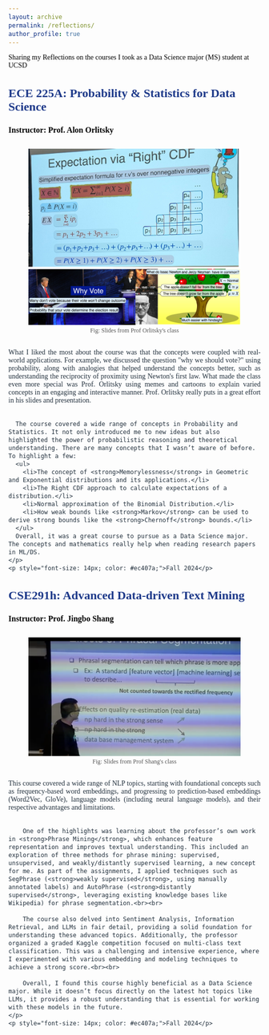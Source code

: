```yaml
---
layout: archive
permalink: /reflections/
author_profile: true
---
```


<div style="display: flex; align-items: center; font-size: 14px; font-family: 'Times New Roman', Times, serif; color:rgb(0, 0, 0); margin-top: 15px;">
    Sharing my Reflections on the courses I took as a Data Science major (MS) student at UCSD
</div>

<div style="justify-content: center; align-items: center; font-family: 'Times New Roman', Times, serif;">
  <div style="flex: 1; font-size: 14px; color: #212f3c;">
    <h3 style="color: #1e3a8a; font-size: 24px; font-family: 'Times New Roman', Times, serif;">ECE 225A: Probability & Statistics for Data Science</h3>
    <p><strong style="color: black; font-size: 16px;">Instructor: Prof. Alon Orlitsky </strong></p>
    <div style="text-align: center;">
        <figure style="display: inline-block; text-align: center; position: relative;">
            <img src="/assets/images/ece225a.jpg" alt="ECE 225A Course Logo" style="width: 500px; height: auto;">
            <figcaption style="font-size: 12px; color: #555;">Fig: Slides from Prof Orlitsky's class</figcaption>
        </figure>
    </div>
    <p style="font-size: 14px; color: #212f3c; text-align: justify;">
      What I liked the most about the course was that the concepts were coupled with real-world applications. For example, we discussed the question "why we should vote?" using probability, along with analogies that helped understand the concepts better, such as understanding the reciprocity of proximity using Newton's first law. What made the class even more special was Prof. Orlitsky using memes and cartoons to explain varied concepts in an engaging and interactive manner. Prof. Orlitsky really puts in a great effort in his slides and presentation.<br><br>
      
      The course covered a wide range of concepts in Probability and Statistics. It not only introduced me to new ideas but also highlighted the power of probabilistic reasoning and theoretical understanding. There are many concepts that I wasn’t aware of before. To highlight a few:
      <ul>
        <li>The concept of <strong>Memorylessness</strong> in Geometric and Exponential distributions and its applications.</li>
        <li>The Right CDF approach to calculate expectations of a distribution.</li>
        <li>Normal approximation of the Binomial Distribution.</li>
        <li>How weak bounds like <strong>Markov</strong> can be used to derive strong bounds like the <strong>Chernoff</strong> bounds.</li>
      </ul>
      Overall, it was a great course to pursue as a Data Science major. The concepts and mathematics really help when reading research papers in ML/DS.
    </p>
    <p style="font-size: 14px; color: #ec407a;">Fall 2024</p>
  </div>
</div>

<div style="justify-content: center; align-items: center; font-family: 'Times New Roman', Times, serif;">
  <div style="flex: 1; font-size: 14px; color: #212f3c;">
    <h3 style="color: #1e3a8a; font-size: 24px; font-family: 'Times New Roman', Times, serif;">CSE291h: Advanced Data-driven Text Mining</h3>
    <p><strong style="color: black; font-size: 16px;">Instructor: Prof. Jingbo Shang </strong></p>
    <div style="text-align: center;">
        <figure style="display: inline-block; text-align: center; position: relative;">
            <img src="/assets/images/cse291h.jpg" alt="ECE 225A Course Logo" style="width: 500px; height: auto;">
            <figcaption style="font-size: 12px; color: #555;">Fig: Slides from Prof Shang's class</figcaption>
        </figure>
    </div>
    <p style="font-size: 14px; color: #212f3c; text-align: justify;">
        This course covered a wide range of NLP topics, starting with foundational concepts such as frequency-based word embeddings, and progressing to prediction-based embeddings (Word2Vec, GloVe), language models (including neural language models), and their respective advantages and limitations.<br><br>

        One of the highlights was learning about the professor’s own work in <strong>Phrase Mining</strong>, which enhances feature representation and improves textual understanding. This included an exploration of three methods for phrase mining: supervised, unsupervised, and weakly/distantly supervised learning, a new concept for me. As part of the assignments, I applied techniques such as SegPhrase (<strong>weakly supervised</strong>, using manually annotated labels) and AutoPhrase (<strong>distantly supervised</strong>, leveraging existing knowledge bases like Wikipedia) for phrase segmentation.<br><br>

        The course also delved into Sentiment Analysis, Information Retrieval, and LLMs in fair detail, providing a solid foundation for understanding these advanced topics. Additionally, the professor organized a graded Kaggle competition focused on multi-class text classification. This was a challenging and intensive experience, where I experimented with various embedding and modeling techniques to achieve a strong score.<br><br>

        Overall, I found this course highly beneficial as a Data Science major. While it doesn’t focus directly on the latest hot topics like LLMs, it provides a robust understanding that is essential for working with these models in the future.
    </p>
    <p style="font-size: 14px; color: #ec407a;">Fall 2024</p>
  </div>
</div>
